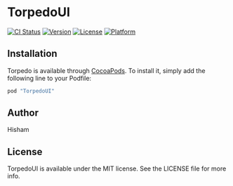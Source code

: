 # TorpedoUI

[![CI Status](http://img.shields.io/travis/Onavoy/TorpedoUI.svg?style=flat)](https://travis-ci.org/Onavoy/TorpedoUI)
[![Version](https://img.shields.io/cocoapods/v/TorpedoUI.svg?style=flat)](http://cocoapods.org/pods/TorpedoUI)
[![License](https://img.shields.io/cocoapods/l/TorpedoUI.svg?style=flat)](http://cocoapods.org/pods/TorpedoUI)
[![Platform](https://img.shields.io/cocoapods/p/TorpedoUI.svg?style=flat)](http://cocoapods.org/pods/TorpedoUI)

## Installation

Torpedo is available through [CocoaPods](http://cocoapods.org). To install
it, simply add the following line to your Podfile:

```ruby
pod "TorpedoUI"
```

## Author

Hisham

## License

TorpedoUI is available under the MIT license. See the LICENSE file for more info.

